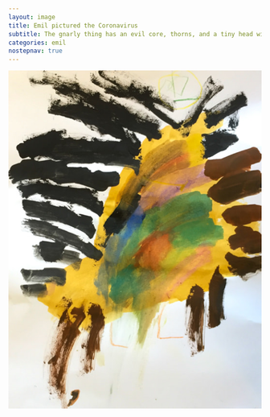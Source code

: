 ```yaml
---
layout: image
title: Emil pictured the Coronavirus
subtitle: The gnarly thing has an evil core, thorns, and a tiny head with teeth all through the head.
categories: emil
nostepnav: true
---
```

![](/i/IMG_0729.jpg)

